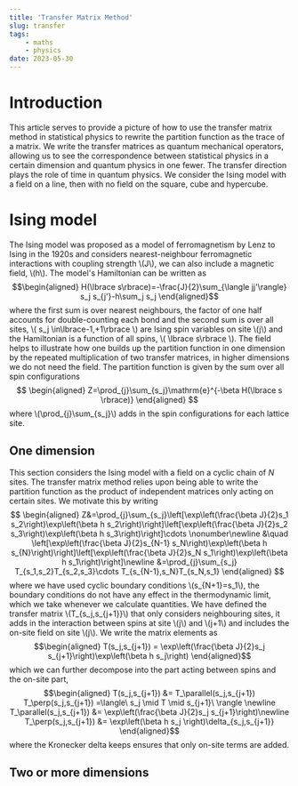 ```yaml
---
title: 'Transfer Matrix Method'
slug: transfer
tags: 
    - maths
    - physics
date: 2023-05-30
---
```

# Introduction

This article serves to provide a picture of how to use the transfer
matrix method in statistical physics to rewrite the partition function
as the trace of a matrix. We write the transfer matrices as quantum
mechanical operators, allowing us to see the correspondence between
statistical physics in a certain dimension and quantum physics in one
fewer. The transfer direction plays the role of time in quantum
physics. We consider the Ising model with a field on a line, then with
no field on the square, cube and hypercube.

# Ising model

The Ising model was proposed as a model of ferromagnetism by Lenz to
Ising in the 1920s and considers nearest-neighbour ferromagnetic
interactions with coupling strength \\(J\\), we can also include a magnetic
field, \\(h\\). The model's Hamiltonian can be written as $$\begin{aligned}
        H(\lbrace s\rbrace)=-\frac{J}{2}\sum_{\langle jj'\rangle} s_j s_{j'}-h\sum_j s_j
    \end{aligned}$$ where the first sum is over nearest neighbours, the
factor of one half accounts for double-counting each bond and the second
sum is over all sites, \\( s_j \in\lbrace-1,+1\rbrace \\) are Ising spin variables on
site \\(j\\) and the Hamiltonian is a function of all spins, \\( \lbrace s\rbrace \\). The
field helps to illustrate how one builds up the partition function in
one dimension by the repeated multiplication of two transfer matrices,
in higher dimensions we do not need the field. The partition function is
given by the sum over all spin configurations 
$$
\begin{aligned}
        Z=\prod_{j}\sum_{s_j}\mathrm{e}^{-\beta H(\lbrace s \rbrace)}
    \end{aligned}
    $$ 
    where \\(\prod_{j}\sum_{s_j}\\) adds in the spin
configurations for each lattice site.

## One dimension

This section considers the Ising model with a field on a cyclic chain of
$N$ sites. The transfer matrix method relies upon being able to write
the partition function as the product of independent matrices only
acting on certain sites. We motivate this by writing 
$$
\begin{aligned}
        Z&=\prod_{j}\sum_{s_j}\left[\exp\left(\frac{\beta J}{2}s_1 s_2\right)\exp\left(\beta h s_2\right)\right]\left[\exp\left(\frac{\beta J}{2}s_2 s_3\right)\exp\left(\beta h s_3\right)\right]\cdots \nonumber\newline
        &\quad \left[\exp\left(\frac{\beta J}{2}s_{N-1} s_N\right)\exp\left(\beta h s_{N}\right)\right]\left[\exp\left(\frac{\beta J}{2}s_N s_1\right)\exp\left(\beta h s_1\right)\right]\newline
        &=\prod_{j}\sum_{s_j} T_{s_1,s_2}T_{s_2,s_3}\cdots T_{s_{N-1},s_N}T_{s_N,s_1}
    \end{aligned}
    $$ where we have used cyclic boundary conditions
\\(s_{N+1}=s_1\\), the boundary conditions do not have any effect in the
thermodynamic limit, which we take whenever we calculate quantities. We
have defined the transfer matrix \\(T_{s_j,s_{j+1}}\\) that only considers
neighbouring sites, it adds in the interaction between spins at site \\(j\\)
and \\(j+1\\) and includes the on-site field on site \\(j\\). We write the
matrix elements as $$\begin{aligned}
        T(s_j,s_{j+1}) = \exp\left(\frac{\beta J}{2}s_j s_{j+1}\right)\exp\left(\beta h s_j\right)
    \end{aligned}$$ which we can further decompose into the part acting
between spins and the on-site part, $$\begin{aligned}
        T(s_j,s_{j+1}) &= T_\parallel(s_j,s_{j+1}) T_\perp(s_j,s_{j+1}) =\langle\ s_j \mid T \mid s_{j+1}\ \rangle \newline
        T_\parallel(s_j,s_{j+1}) &= \exp\left(\frac{\beta J}{2}s_j s_{j+1}\right)\newline
        T_\perp(s_j,s_{j+1}) &= \exp\left(\beta h s_j \right)\delta_{s_j,s_{j+1}}
    \end{aligned}$$ where the Kronecker delta keeps ensures that only
on-site terms are added.

## Two or more dimensions



